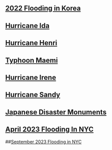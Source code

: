 

## [2022 Flooding in Korea](Flood22.html)

## [Hurricane Ida](Ida.html)

## [Hurricane Henri](Henri.html)

## [Typhoon Maemi](Maemi.html)

## [Hurricane Irene](Irene.html)

## [Hurricane Sandy](Sandy.html)

## [Japanese Disaster Monuments](JDM.html)

## [April 2023 Flooding In NYC](nycflld.html)

##[September 2023 Flooding in NYC](2023SepFlood.nb.html)

